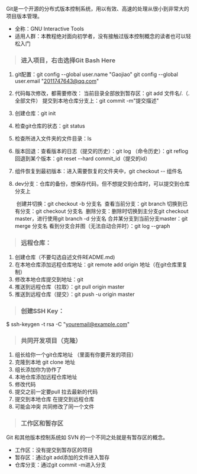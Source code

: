 Git是一个开源的分布式版本控制系统，用以有效、高速的处理从很小到非常大的项目版本管理。

- 全称：GNU Interactive Tools
- 适用人群：本教程绝对面向初学者，没有接触过版本控制概念的读者也可以轻松入门

> ### 进入项目，右击选择Git Bash Here

1. git配置：git config --global user.name "Gaojiao"
           			  git config --global user.email "2011747643@qq.com"

2. 代码每次修改，都需要修改：
           当前目录全部放到暂存区：git add 文件名/.（.全部文件）
           提交到本地仓库分支上：git commit -m"提交描述"

3. 创建仓库：git init

4. 检查git仓库的状态：git status

5. 检查所进入文件夹的文件目录：ls

6. 版本回退：查看版本的日志（提交的历史）：git log
       			（命令历史）：git reflog
       			回退到某个版本：git reset --hard commit_id（提交的id）

7. 组件恢复到最初版本：进入需要恢复的文件夹中，git checkout -- 组件名

8. dev分支：仓库的备份，想保存代码，但不想提交到仓库时，可以提交到仓库分支上

   ​				创建并切换：git checkout -b 分支名
   ​       		 查看当前分支：git branch
   ​        		切换到已有分支：git checkout 分支名
   ​        		删除分支：删除时切换到主分支git checkout master，进行使用git branch -d 分支名
   ​        		合并某分支到当前分支master：git merge 分支名
   ​        		看到分支合并图（无法自动合并时）：git log --graph

> ### 远程仓库：

1. 创建仓库（不要勾选自述文件README.md)
2.  在本地仓库添加远程仓库地址：git remote add origin 地址（在git仓库里复制）
3. 修改本地仓库提交到地址：git 
4. 推送到远程仓库（拉取）：git pull origin master
5. 推送到远程仓库（提交）：git push -u origin master

> ### 创建SSH Key：

$ ssh-keygen -t rsa -C "youremail@example.com"

> ### 共同开发项目（克隆）

1. 组长给你一个git仓库地址  （里面有你要开发的项目）
1. 克隆到本地 git clone 地址
1. 组长添加你为协作了
1. 本地仓库添加远程仓库地址
2. 修改代码
1. 提交之前一定要pull 拉去最新的代码
1. 提交到本地仓库 在提交到远程仓库 
1. 可能会冲突 共同修改了同一个文件

> ### 工作区和暂存区

Git 和其他版本控制系统如 SVN 的一个不同之处就是有暂存区的概念。

- 工作区：没有提交到暂存区的项目
- 暂存区：通过git add添加的文件进入暂存
- 仓库分支：通过git commit -m进入分支